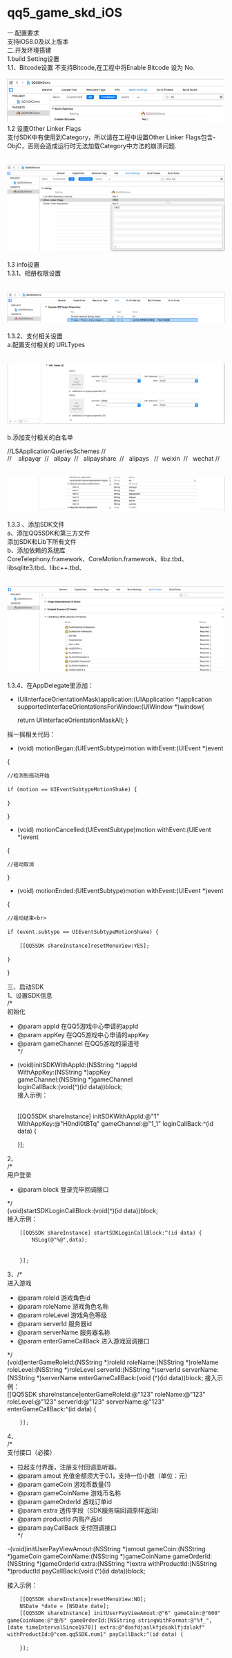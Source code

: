 # qq5_game_skd_iOS
一.配置要求<br>
支持iOS8.0及以上版本<br>
二.开发环境搭建<br>
1.build Setting设置<br>
1.1、Bitcode设置 不支持Bitcode,在工程中将Enable Bitcode 设为 No.<br>
<br>
![](https://github.com/qq5/qq5_game_skd_iOS/blob/master/images/Bitcode.png)
<br>
1.2 设置Other Linker Flags<br>
支付SDK中有使用到Category，所以请在工程中设置Other Linker Flags包含-ObjC，否则会造成运行时无法加载Category中方法的崩溃问题.<br>
<br>
<br>
![](https://github.com/qq5/qq5_game_skd_iOS/blob/master/images/Flags.png)
<br>
<br>
1.3 info设置<br>
1.3.1、相册权限设置<br>
<br>
<br>
![](https://github.com/qq5/qq5_game_skd_iOS/blob/master/images/相册权限.png)
<br>
<br>
1.3.2、支付相关设置<br>
a.配置支付相关的 URLTypes<br>
<br>
<br>
![](https://github.com/qq5/qq5_game_skd_iOS/blob/master/images/pay.png)
<br>
<br>
b.添加支付相关的白名单<br>

//<key>LSApplicationQueriesSchemes</key>
//<array><br>
//    <string>alipayqr</string>
 //   <string>alipay</string>
 //   <string>alipayshare</string>
 //   <string>alipays</string>
  //  <string>weixin</string>
 //   <string>wechat</string>
//</array><br>
<br>
<br>
![](https://github.com/qq5/qq5_game_skd_iOS/blob/master/images/白名单.png)
<br>
<br>
1.3.3 、添加SDK文件<br>
a、添加QQ5SDK和第三方文件<br>
添加SDK和Lib下所有文件<br>
b、添加依赖的系统库<br>
CoreTelephony.framework、CoreMotion.framework、libz.tbd、libsqlite3.tbd、libc++.tbd、<br>
<br>
<br>
![](https://github.com/qq5/qq5_game_skd_iOS/blob/master/images/framework.png)
<br>
<br>
1.3.4、在AppDelegate里添加：<br>
- (UIInterfaceOrientationMask)application:(UIApplication *)application supportedInterfaceOrientationsForWindow:(UIWindow *)window{<br>
    
    return UIInterfaceOrientationMaskAll;
}<br>



摇一摇相关代码：<br>
- (void) motionBegan:(UIEventSubtype)motion withEvent:(UIEvent *)event<br>

{<br>
    
    //检测到摇动开始
    
    if (motion == UIEventSubtypeMotionShake) {
        
    }
    
}<br>

- (void) motionCancelled:(UIEventSubtype)motion withEvent:(UIEvent *)event<br>

{<br>
    
    //摇动取消
    
}<br>

- (void) motionEnded:(UIEventSubtype)motion withEvent:(UIEvent *)event<br>

{<br>
    
    //摇动结束<br>
    
    if (event.subtype == UIEventSubtypeMotionShake) {
        
        [[QQ5SDK shareInstance]resetMenuView:YES];
        
    }
    
}<br>

三、启动SDK<br>
1、设置SDK信息<br>
/*<br>
 初始化<br>
 * @param appId 在QQ5游戏中心申请的appId<br>
 * @param appKey 在QQ5游戏中心申请的appKey<br>
 * @param gameChannel 在QQ5游戏的渠道号<br>
 */<br>

- (void)initSDKWithAppId:(NSString *)appId<br>
              WithAppKey:(NSString *)appKey<br>
             gameChannel:(NSString *)gameChannel<br>
           loginCallBack:(void(^)(id data))block;<br>
接入示例：<br><br>

    [[QQ5SDK shareInstance] initSDKWithAppId:@"1" WithAppKey:@"H0ndi0tBTq" gameChannel:@"1_1" loginCallBack:^(id data) {
        

    }];

2、<br>
/*<br>
 用户登录<br>
 * @param block 登录完毕回调接口<br>
 
 */<br>
(void)startSDKLoginCallBlock:(void(^)(id data))block;<br>
接入示例：<br>

        [[QQ5SDK shareInstance] startSDKLoginCallBlock:^(id data) {
            NSLog(@"%@",data);


        }];

3、/*<br>
 进入游戏<br>
 * @param roleId 游戏角色id<br>
 * @param roleName 游戏角色名称<br>
 * @param roleLevel 游戏角色等级<br>
 * @param serverId 服务器id<br>
 * @param serverName 服务器名称<br>
 * @param enterGameCallBack 进入游戏回调接口<br>
 
 */<br>
(void)enterGameRoleId:(NSString *)roleId roleName:(NSString *)roleName roleLevel:(NSString *)roleLevel serverId:(NSString *)serverId serverName:(NSString *)serverName enterGameCallBack:(void (^)(id data))block;
接入示例：<br>
        [[QQ5SDK shareInstance]enterGameRoleId:@"123" roleName:@"123" roleLevel:@"123" serverId:@"123" serverName:@"123" enterGameCallBack:^(id data) {


        }];

4、<br>
/*<br>
 支付接口（必接）<br>
 * 拉起支付界面，注册支付回调监听器。<br>
 * @param amout 充值金额须大于0.1，支持一位小数（单位：元）<br>
 * @param gameCoin 游戏币数量(1)<br>
 * @param gameCoinName 游戏币名称<br>
 * @param gameOrderId 游戏订单id<br>
 * @param extra 透传字段（SDK服务端回调原样返回）<br>
 * @param productId 内购产品Id<br>
 * @param payCallBack 支付回调接口<br>
 */<br>


-(void)initUserPayViewAmout:(NSString *)amout gameCoin:(NSString *)gameCoin gameCoinName:(NSString *)gameCoinName gameOrderId:(NSString *)gameOrderId extra:(NSString *)extra withProductId:(NSString *)productId payCallBack:(void (^)(id data))block;

接入示例：<br>

        [[QQ5SDK shareInstance]resetMenuView:NO];
        NSDate *date = [NSDate date];
        [[QQ5SDK shareInstance] initUserPayViewAmout:@"6" gameCoin:@"600" gameCoinName:@"金币" gameOrderId:[NSString stringWithFormat:@"%f_",[date timeIntervalSince1970]] extra:@"dasfdjaslkfjdsaklfjdslakf" withProductId:@"com.qq5SDK.num1" payCallBack:^(id data) {

        }];
